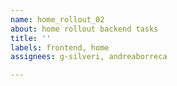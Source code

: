 ```yaml
---
name: home_rollout_02
about: home rollout backend tasks
title: ''
labels: frontend, home
assignees: g-silveri, andreaborreca

---
```



